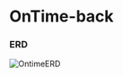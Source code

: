 # OnTime-back

### ERD
![OntimeERD](https://github.com/user-attachments/assets/4f63f19e-3c3a-4956-97e6-732b9abed393)
